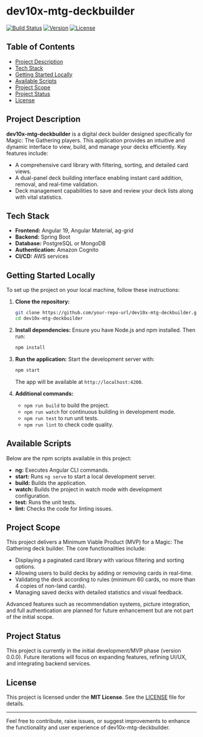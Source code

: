 # dev10x-mtg-deckbuilder

[![Build Status](https://img.shields.io/badge/build-passing-brightgreen)](https://github.com/your-repo-url)
[![Version](https://img.shields.io/badge/version-0.0.0-blue)](https://github.com/your-repo-url)
[![License](https://img.shields.io/badge/license-MIT-blue)](LICENSE)

## Table of Contents
- [Project Description](#project-description)
- [Tech Stack](#tech-stack)
- [Getting Started Locally](#getting-started-locally)
- [Available Scripts](#available-scripts)
- [Project Scope](#project-scope)
- [Project Status](#project-status)
- [License](#license)

## Project Description
**dev10x-mtg-deckbuilder** is a digital deck builder designed specifically for Magic: The Gathering players. This application provides an intuitive and dynamic interface to view, build, and manage your decks efficiently. Key features include:
- A comprehensive card library with filtering, sorting, and detailed card views.
- A dual-panel deck building interface enabling instant card addition, removal, and real-time validation.
- Deck management capabilities to save and review your deck lists along with vital statistics.

## Tech Stack
- **Frontend:** Angular 19, Angular Material, ag-grid  
- **Backend:** Spring Boot  
- **Database:** PostgreSQL or MongoDB  
- **Authentication:** Amazon Cognito  
- **CI/CD:** AWS services

## Getting Started Locally
To set up the project on your local machine, follow these instructions:

1. **Clone the repository:**
   ```bash
   git clone https://github.com/your-repo-url/dev10x-mtg-deckbuilder.git
   cd dev10x-mtg-deckbuilder
   ```

2. **Install dependencies:**
   Ensure you have Node.js and npm installed. Then run:
   ```bash
   npm install
   ```

3. **Run the application:**
   Start the development server with:
   ```bash
   npm start
   ```
   The app will be available at `http://localhost:4200`.

4. **Additional commands:**
   - `npm run build` to build the project.
   - `npm run watch` for continuous building in development mode.
   - `npm run test` to run unit tests.
   - `npm run lint` to check code quality.

## Available Scripts
Below are the npm scripts available in this project:
- **ng:** Executes Angular CLI commands.
- **start:** Runs `ng serve` to start a local development server.
- **build:** Builds the application.
- **watch:** Builds the project in watch mode with development configuration.
- **test:** Runs the unit tests.
- **lint:** Checks the code for linting issues.

## Project Scope
This project delivers a Minimum Viable Product (MVP) for a Magic: The Gathering deck builder. The core functionalities include:
- Displaying a paginated card library with various filtering and sorting options.
- Allowing users to build decks by adding or removing cards in real-time.
- Validating the deck according to rules (minimum 60 cards, no more than 4 copies of non-land cards).
- Managing saved decks with detailed statistics and visual feedback.

Advanced features such as recommendation systems, picture integration, and full authentication are planned for future enhancement but are not part of the initial scope.

## Project Status
This project is currently in the initial development/MVP phase (version 0.0.0). Future iterations will focus on expanding features, refining UI/UX, and integrating backend services.

## License
This project is licensed under the **MIT License**. See the [LICENSE](LICENSE) file for details.

---

Feel free to contribute, raise issues, or suggest improvements to enhance the functionality and user experience of dev10x-mtg-deckbuilder.
